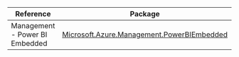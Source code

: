 | Reference | Package | Source |
|---|---|---|
|Management - Power BI Embedded|[Microsoft.Azure.Management.PowerBIEmbedded](https://www.nuget.org/packages/Microsoft.Azure.Management.PowerBIEmbedded)|[GitHub](https://github.com/Azure/azure-sdk-for-net)|
